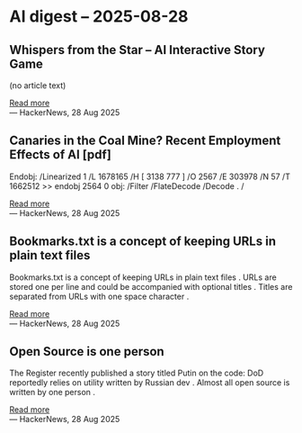 # AI digest – 2025-08-28

## Whispers from the Star – AI Interactive Story Game

(no article text)

[Read more](https://wfts.anuttacon.com/)  
— HackerNews, 28 Aug 2025

## Canaries in the Coal Mine? Recent Employment Effects of AI [pdf]

Endobj: /Linearized 1 /L 1678165 /H [ 3138 777 ] /O 2567 /E 303978 /N 57 /T 1662512 >> endobj 2564 0 obj: /Filter /FlateDecode /Decode . /

[Read more](https://digitaleconomy.stanford.edu/wp-content/uploads/2025/08/Canaries_BrynjolfssonChandarChen.pdf)  
— HackerNews, 28 Aug 2025

## Bookmarks.txt is a concept of keeping URLs in plain text files

Bookmarks.txt is a concept of keeping URLs in plain text files . URLs are stored one per line and could be accompanied with optional titles . Titles are separated from URLs with one space character .

[Read more](https://github.com/soulim/bookmarks.txt)  
— HackerNews, 28 Aug 2025

## Open Source is one person

The Register recently published a story titled Putin on the code: DoD reportedly relies on utility written by Russian dev . Almost all open source is written by one person .

[Read more](https://opensourcesecurity.io/2025/08-oss-one-person/)  
— HackerNews, 28 Aug 2025
